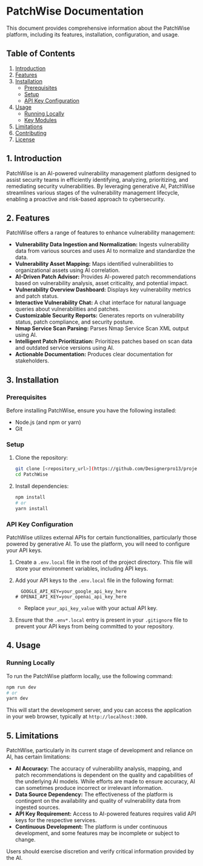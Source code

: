 # PatchWise Documentation

This document provides comprehensive information about the PatchWise platform, including its features, installation, configuration, and usage.

## Table of Contents

1.  [Introduction](#introduction)
2.  [Features](#features)
3.  [Installation](#installation)
    *   [Prerequisites](#prerequisites)
    *   [Setup](#setup)
    *   [API Key Configuration](#api-key-configuration)
4.  [Usage](#usage)
    *   [Running Locally](#running-locally)
    *   [Key Modules](#key-modules)
5.  [Limitations](#limitations)
6.  [Contributing](#contributing)
7.  [License](#license)

## 1. Introduction

PatchWise is an AI-powered vulnerability management platform designed to assist security teams in efficiently identifying, analyzing, prioritizing, and remediating security vulnerabilities. By leveraging generative AI, PatchWise streamlines various stages of the vulnerability management lifecycle, enabling a proactive and risk-based approach to cybersecurity.

## 2. Features

PatchWise offers a range of features to enhance vulnerability management:

*   **Vulnerability Data Ingestion and Normalization:** Ingests vulnerability data from various sources and uses AI to normalize and standardize the data.
*   **Vulnerability Asset Mapping:** Maps identified vulnerabilities to organizational assets using AI correlation.
*   **AI-Driven Patch Advisor:** Provides AI-powered patch recommendations based on vulnerability analysis, asset criticality, and potential impact.
*   **Vulnerability Overview Dashboard:** Displays key vulnerability metrics and patch status.
*   **Interactive Vulnerability Chat:** A chat interface for natural language queries about vulnerabilities and patches.
*   **Customizable Security Reports:** Generates reports on vulnerability status, patch compliance, and security posture.
*   **Nmap Service Scan Parsing:** Parses Nmap Service Scan XML output using AI.
*   **Intelligent Patch Prioritization:** Prioritizes patches based on scan data and outdated service versions using AI.
*   **Actionable Documentation:** Produces clear documentation for stakeholders.

## 3. Installation

### Prerequisites

Before installing PatchWise, ensure you have the following installed:

*   Node.js (and npm or yarn)
*   Git

### Setup

1.  Clone the repository:

    ```bash
    git clone [<repository_url>](https://github.com/Designerpro13/project-paspatch/
    cd PatchWise
    ```

2.  Install dependencies:

    ```bash
    npm install
    # or
    yarn install
    ```

### API Key Configuration

PatchWise utilizes external APIs for certain functionalities, particularly those powered by generative AI. To use the platform, you will need to configure your API keys.

1.  Create a `.env.local` file in the root of the project directory. This file will store your environment variables, including API keys.

2.  Add your API keys to the `.env.local` file in the following format:

    ```dotenv
      GOOGLE_API_KEY=your_google_api_key_here
    # OPENAI_API_KEY=your_openai_api_key_here
    ```

    * Replace `your_api_key_value` with your actual API key.

3.  Ensure that the `.env*.local` entry is present in your `.gitignore` file to prevent your API keys from being committed to your repository.

## 4. Usage

### Running Locally

To run the PatchWise platform locally, use the following command:

```bash
npm run dev
# or
yarn dev
```

This will start the development server, and you can access the application in your web browser, typically at `http://localhost:3000`.

## 5. Limitations

PatchWise, particularly in its current stage of development and reliance on AI, has certain limitations:

*   **AI Accuracy:** The accuracy of vulnerability analysis, mapping, and patch recommendations is dependent on the quality and capabilities of the underlying AI models. While efforts are made to ensure accuracy, AI can sometimes produce incorrect or irrelevant information.
*   **Data Source Dependency:** The effectiveness of the platform is contingent on the availability and quality of vulnerability data from ingested sources.
*   **API Key Requirement:** Access to AI-powered features requires valid API keys for the respective services.
*   **Continuous Development:** The platform is under continuous development, and some features may be incomplete or subject to change.

Users should exercise discretion and verify critical information provided by the AI.
